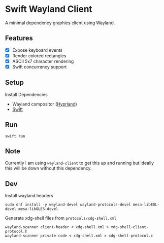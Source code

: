 # Swift Wayland Client

A minimal dependency graphics client using Wayland.

## Features 

- [x] Expose keyboard events
- [x] Render colored rectangles
- [x] ASCII 5x7 character rendering
- [x] Swift concurrency support

## Setup

Install Dependencies

- Wayland compositor ([Hyprland](https://hypr.land/))
- [Swift](https://www.swift.org/install)

## Run

```
swift run
```

## Note

Currently I am using `wayland-client` to get this up and running but ideally 
this will be down without this dependency.

## Dev

Install wayland headers

```console
sudo dnf install -y wayland-devel wayland-protocols-devel mesa-libEGL-devel mesa-libGLES-devel
```

Generate xdg-shell files from `protocols/xdg-shell.xml`

```console
wayland-scanner client-header < xdg-shell.xml > xdg-shell-client-protocol.h
wayland-scanner private-code < xdg-shell.xml > xdg-shell-protocol.c
```
